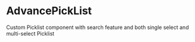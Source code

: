 # AdvancePickList
Custom Picklist component with search feature and both single select and multi-select Picklist 
